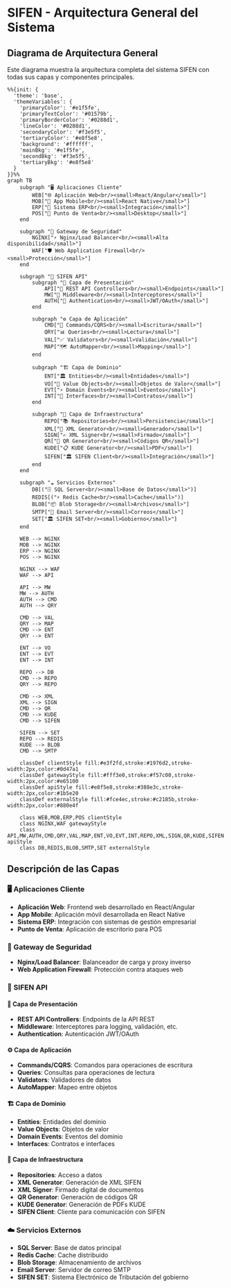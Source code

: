 # SIFEN - Arquitectura General del Sistema

## Diagrama de Arquitectura General

Este diagrama muestra la arquitectura completa del sistema SIFEN con todas sus capas y componentes principales.

```mermaid
%%{init: {
  'theme': 'base',
  'themeVariables': {
    'primaryColor': '#e1f5fe',
    'primaryTextColor': '#01579b',
    'primaryBorderColor': '#0288d1',
    'lineColor': '#0288d1',
    'secondaryColor': '#f3e5f5',
    'tertiaryColor': '#e8f5e8',
    'background': '#ffffff',
    'mainBkg': '#e1f5fe',
    'secondBkg': '#f3e5f5',
    'tertiaryBkg': '#e8f5e8'
  }
}}%%
graph TB
    subgraph "🖥️ Aplicaciones Cliente"
        WEB["🌐 Aplicación Web<br/><small>React/Angular</small>"]
        MOB["📱 App Mobile<br/><small>React Native</small>"]
        ERP["🏢 Sistema ERP<br/><small>Integración</small>"]
        POS["🛒 Punto de Venta<br/><small>Desktop</small>"]
    end
    
    subgraph "🔐 Gateway de Seguridad"
        NGINX["⚡ Nginx/Load Balancer<br/><small>Alta disponibilidad</small>"]
        WAF["🛡️ Web Application Firewall<br/><small>Protección</small>"]
    end
    
    subgraph "🚀 SIFEN API"
        subgraph "📡 Capa de Presentación"
            API["🎯 REST API Controllers<br/><small>Endpoints</small>"]
            MW["🔧 Middleware<br/><small>Interceptores</small>"]
            AUTH["🔑 Authentication<br/><small>JWT/OAuth</small>"]
        end
        
        subgraph "⚙️ Capa de Aplicación"
            CMD["📝 Commands/CQRS<br/><small>Escritura</small>"]
            QRY["📊 Queries<br/><small>Lectura</small>"]
            VAL["✅ Validators<br/><small>Validación</small>"]
            MAP["🗺️ AutoMapper<br/><small>Mapping</small>"]
        end
        
        subgraph "🏗️ Capa de Dominio"
            ENT["🏛️ Entities<br/><small>Entidades</small>"]
            VO["💎 Value Objects<br/><small>Objetos de Valor</small>"]
            EVT["⚡ Domain Events<br/><small>Eventos</small>"]
            INT["🔌 Interfaces<br/><small>Contratos</small>"]
        end
        
        subgraph "🔧 Capa de Infraestructura"
            REPO["📚 Repositories<br/><small>Persistencia</small>"]
            XML["📄 XML Generator<br/><small>Generador</small>"]
            SIGN["✍️ XML Signer<br/><small>Firmado</small>"]
            QR["📱 QR Generator<br/><small>Códigos QR</small>"]
            KUDE["📋 KUDE Generator<br/><small>PDF</small>"]
            SIFEN["🏛️ SIFEN Client<br/><small>Integración</small>"]
        end
    end
    
    subgraph "☁️ Servicios Externos"
        DB[("🗄️ SQL Server<br/><small>Base de Datos</small>")]
        REDIS[("⚡ Redis Cache<br/><small>Cache</small>")]
        BLOB["📦 Blob Storage<br/><small>Archivos</small>"]
        SMTP["📧 Email Server<br/><small>Correos</small>"]
        SET["🏛️ SIFEN SET<br/><small>Gobierno</small>"]
    end
    
    WEB --> NGINX
    MOB --> NGINX
    ERP --> NGINX
    POS --> NGINX
    
    NGINX --> WAF
    WAF --> API
    
    API --> MW
    MW --> AUTH
    AUTH --> CMD
    AUTH --> QRY
    
    CMD --> VAL
    QRY --> MAP
    CMD --> ENT
    QRY --> ENT
    
    ENT --> VO
    ENT --> EVT
    ENT --> INT
    
    REPO --> DB
    CMD --> REPO
    QRY --> REPO
    
    CMD --> XML
    XML --> SIGN
    CMD --> QR
    CMD --> KUDE
    CMD --> SIFEN
    
    SIFEN --> SET
    REPO --> REDIS
    KUDE --> BLOB
    CMD --> SMTP

    classDef clientStyle fill:#e3f2fd,stroke:#1976d2,stroke-width:2px,color:#0d47a1
    classDef gatewayStyle fill:#fff3e0,stroke:#f57c00,stroke-width:2px,color:#e65100
    classDef apiStyle fill:#e8f5e8,stroke:#388e3c,stroke-width:2px,color:#1b5e20
    classDef externalStyle fill:#fce4ec,stroke:#c2185b,stroke-width:2px,color:#880e4f
    
    class WEB,MOB,ERP,POS clientStyle
    class NGINX,WAF gatewayStyle
    class API,MW,AUTH,CMD,QRY,VAL,MAP,ENT,VO,EVT,INT,REPO,XML,SIGN,QR,KUDE,SIFEN apiStyle
    class DB,REDIS,BLOB,SMTP,SET externalStyle
```

## Descripción de las Capas

### 🖥️ Aplicaciones Cliente
- **Aplicación Web**: Frontend web desarrollado en React/Angular
- **App Mobile**: Aplicación móvil desarrollada en React Native
- **Sistema ERP**: Integración con sistemas de gestión empresarial
- **Punto de Venta**: Aplicación de escritorio para POS

### 🔐 Gateway de Seguridad
- **Nginx/Load Balancer**: Balanceador de carga y proxy inverso
- **Web Application Firewall**: Protección contra ataques web

### 🚀 SIFEN API
#### 📡 Capa de Presentación
- **REST API Controllers**: Endpoints de la API REST
- **Middleware**: Interceptores para logging, validación, etc.
- **Authentication**: Autenticación JWT/OAuth

#### ⚙️ Capa de Aplicación
- **Commands/CQRS**: Comandos para operaciones de escritura
- **Queries**: Consultas para operaciones de lectura
- **Validators**: Validadores de datos
- **AutoMapper**: Mapeo entre objetos

#### 🏗️ Capa de Dominio
- **Entities**: Entidades del dominio
- **Value Objects**: Objetos de valor
- **Domain Events**: Eventos del dominio
- **Interfaces**: Contratos e interfaces

#### 🔧 Capa de Infraestructura
- **Repositories**: Acceso a datos
- **XML Generator**: Generación de XML SIFEN
- **XML Signer**: Firmado digital de documentos
- **QR Generator**: Generación de códigos QR
- **KUDE Generator**: Generación de PDFs KUDE
- **SIFEN Client**: Cliente para comunicación con SIFEN

### ☁️ Servicios Externos
- **SQL Server**: Base de datos principal
- **Redis Cache**: Cache distribuido
- **Blob Storage**: Almacenamiento de archivos
- **Email Server**: Servidor de correo SMTP
- **SIFEN SET**: Sistema Electrónico de Tributación del gobierno
